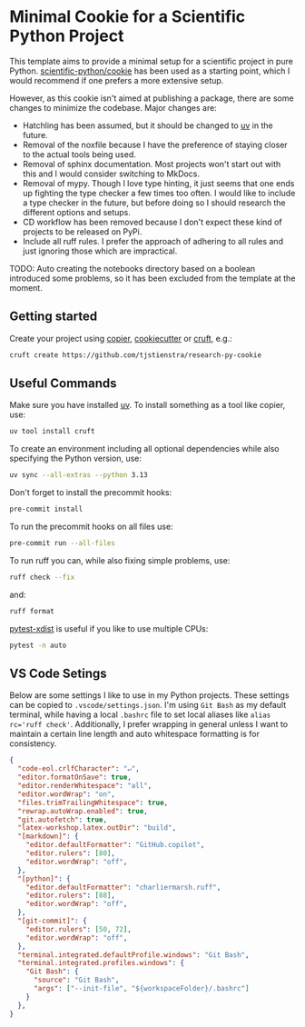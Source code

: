 # Minimal Cookie for a Scientific Python Project
This template aims to provide a minimal setup for a scientific project in pure
Python. [scientific-python/cookie] has been used as a starting point, which I
would recommend if one prefers a more extensive setup.

However, as this cookie isn't aimed at publishing a package, there are some
changes to minimize the codebase. Major changes are:
- Hatchling has been assumed, but it should be changed to [uv] in the future.
- Removal of the noxfile because I have the preference of staying closer to the
  actual tools being used.
- Removal of sphinx documentation. Most projects won't start out with this and I
  would consider switching to MkDocs.
- Removal of mypy. Though I love type hinting, it just seems that one ends up
  fighting the type checker a few times too often. I would like to include a
  type checker in the future, but before doing so I should research the
  different options and setups.
- CD workflow has been removed because I don't expect these kind of projects to
  be released on PyPi.
- Include all ruff rules. I prefer the approach of adhering to all rules and
  just ignoring those which are impractical.

TODO: Auto creating the notebooks directory based on a boolean introduced some
problems, so it has been excluded from the template at the moment.

## Getting started
Create your project using [copier], [cookiecutter] or [cruft], e.g.:
```bash
cruft create https://github.com/tjstienstra/research-py-cookie
```

## Useful Commands
Make sure you have installed [uv]. To install something as a tool like copier,
use:
```bash
uv tool install cruft
```
To create an environment including all optional dependencies while also
specifying the Python version, use:
```bash
uv sync --all-extras --python 3.13
```
Don't forget to install the precommit hooks:
```bash
pre-commit install
```
To run the precommit hooks on all files use:
```bash
pre-commit run --all-files
```
To run ruff you can, while also fixing simple problems, use:
```bash
ruff check --fix
```
and:
```bash
ruff format
```
[pytest-xdist] is useful if you like to use multiple CPUs:
```bash
pytest -n auto
```

## VS Code Setings
Below are some settings I like to use in my Python projects. These settings can
be copied to `.vscode/settings.json`. I'm using `Git Bash` as my default
terminal, while having a local `.bashrc` file to set local aliases like `alias
rc='ruff check'`. Additionally, I prefer wrapping in general unless I want to
maintain a certain line length and auto whitespace formatting is for
consistency.
```json
{
  "code-eol.crlfCharacter": "↵",
  "editor.formatOnSave": true,
  "editor.renderWhitespace": "all",
  "editor.wordWrap": "on",
  "files.trimTrailingWhitespace": true,
  "rewrap.autoWrap.enabled": true,
  "git.autofetch": true,
  "latex-workshop.latex.outDir": "build",
  "[markdown]": {
    "editor.defaultFormatter": "GitHub.copilot",
    "editor.rulers": [80],
    "editor.wordWrap": "off",
  },
  "[python]": {
    "editor.defaultFormatter": "charliermarsh.ruff",
    "editor.rulers": [88],
    "editor.wordWrap": "off",
  },
  "[git-commit]": {
    "editor.rulers": [50, 72],
    "editor.wordWrap": "off",
  },
  "terminal.integrated.defaultProfile.windows": "Git Bash",
  "terminal.integrated.profiles.windows": {
    "Git Bash": {
      "source": "Git Bash",
      "args": ["--init-file", "${workspaceFolder}/.bashrc"]
    }
  },
}
```

<!-- prettier-ignore-start -->
[cookiecutter]:             https://www.cookiecutter.io/
[cruft]:                    https://cruft.github.io/cruft/
[copier]:                   https://copier.readthedocs.io/en/stable/
[scientific-python/cookie]: https://github.com/scientific-python/cookie
[uv]:                       https://docs.astral.sh/uv/
[uv-dependencies]:          https://docs.astral.sh/uv/concepts/projects/dependencies/
[pytest-xdist]:             https://pypi.org/project/pytest-xdist/
[mypy-prof-settings]:       https://careers.wolt.com/en/blog/tech/professional-grade-mypy-configuration
<!-- prettier-ignore-end -->
